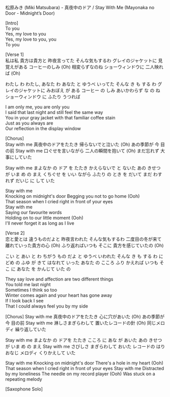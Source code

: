松原みき (Miki Matsubara) - 真夜中のドア / Stay With Me (Mayonaka no Door - Midnight’s Door) 

[Intro]  
To you  
Yes, my love to you  
Yes, my love to you, you  
To you  
  
[Verse 1]  
私は私 貴方は貴方と
昨夜言ってた そんな気もするわ
グレイのジャケットに
見覚えがある コーヒーのしみ (Oh)
相変らずなのね
ショーウィンドウに 二人映れば (Oh)

わたし わ わたし, あなた わ あなた と
ゆうべ いってた そんな き も する わ
グレイのジャケットに
みおぼえ が ある コーヒー の しみ
あいかわらず な の ね
ショーウィンドウ に ふたり うつれば

I am only me, you are only you  
I said that last night and still feel the same way  
You in your gray jacket with that familiar coffee stain  
Just as you always are  
Our reflection in the display window  
  
[Chorus]  
Stay with me
真夜中のドアをたたき
帰らないでと泣いた (Oh)
あの季節が 今 目の前
Stay with me
口ぐせを言いながら
二人の瞬間を抱いて (Oh)
まだ忘れず 大事にしていた

Stay with me
まよなか の ドア を たたき
かえらないで と ないた
あの きせつ が いま め の まえ
くちぐせ を いい ながら
ふたり の とき を だいて
まだ わすれず
だいじ に して いた

Stay with me  
Knocking on midnight's door
Begging you not to go home (Ooh)  
That season when I cried right in front of your eyes  
Stay with me  
Saying our favourite words  
Holding on to our little moment (Ooh)  
I'll never forget it as long as I live
  
[Verse 2]  
恋と愛とは 違うものだよと
昨夜言われた そんな気もするわ
二度目の冬が来て
離れていった貴方の心 (Oh)
ふり返ればいつも
そこに 貴方を感じていたの (Oh)

こい と あい と わ ちがう もの だよ と
ゆうべ いわれた そんな き も する わ
にどめ の ふゆ が きて
はなれて いった あなた の こころ
ふり かえれば いつも
そこ に あなた を かんじて いた の

They say love and affection are two different things  
You told me last night  
Sometimes I think so too  
Winter comes again and your heart has gone away  
If I look back I see  
That I could always feel you by my sidе



[Chorus]
Stay with me
真夜中のドアをたたき
心に穴があいた (Oh)
あの季節が 今 目の前
Stay with me
淋しさまぎらわして
置いたレコードの針 (Oh)
同じメロディ 繰り返していた

Stay with me
まよなか の ドアを たたき
こころ に あな が あいた 
あの きせつ が いま め の まえ
Stay with me
さびしさ まぎらわして
おいた レコードの はり 
おなじ メロディ くりかえして いた

Stay with me
Knocking on midnight's door
There's a holе in my heart (Ooh)
That season when I cried right in front of your eyes
Stay with me
Distracted by my loneliness
The needle on my record player (Ooh)
Was stuck on a repeating melody

[Saxophone Solo]